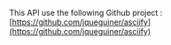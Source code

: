 This API use the following Github project : 
[https://github.com/jqueguiner/asciify](https://github.com/jqueguiner/asciify)
